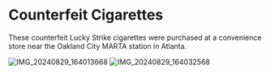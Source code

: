 # Counterfeit Cigarettes 

These counterfeit Lucky Strike cigarettes were purchased at a convenience store near the Oakland City MARTA station in Atlanta.

![IMG_20240829_164013668](https://github.com/user-attachments/assets/78cd257f-7aad-4248-84ea-b645b5ae94e0)
![IMG_20240829_164032568](https://github.com/user-attachments/assets/015b4cc2-e359-4428-b9cc-f727bcec6aa2)
